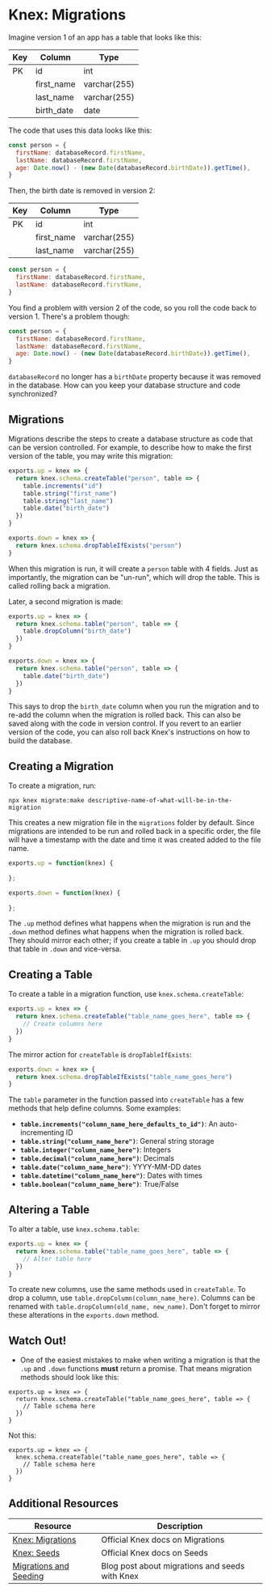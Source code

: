 # Knex: Migrations

Imagine version 1 of an app has a table that looks like this:

| Key | Column      | Type          |
| --- | ----------- | ------------- |
| PK  | id          | int           |
|     | first_name  | varchar(255)  |
|     | last_name   | varchar(255)  |
|     | birth_date  | date          |

The code that uses this data looks like this:

```js
const person = {
  firstName: databaseRecord.firstName,
  lastName: databaseRecord.firstName,
  age: Date.now() - (new Date(databaseRecord.birthDate)).getTime(),
}
```

Then, the birth date is removed in version 2:

| Key | Column      | Type          |
| --- | ----------- | ------------- |
| PK  | id          | int           |
|     | first_name  | varchar(255)  |
|     | last_name   | varchar(255)  |

```js
const person = {
  firstName: databaseRecord.firstName,
  lastName: databaseRecord.firstName,
}
```

You find a problem with version 2 of the code, so you roll the code back to version 1. There's a problem though:

```js
const person = {
  firstName: databaseRecord.firstName,
  lastName: databaseRecord.firstName,
  age: Date.now() - (new Date(databaseRecord.birthDate)).getTime(),
}
```

`databaseRecord` no longer has a `birthDate` property because it was removed in the database. How can you keep your database structure and code synchronized?

## Migrations

Migrations describe the steps to create a database structure as code that can be version controlled. For example, to describe how to make the first version of the table, you may write this migration:

```js
exports.up = knex => {
  return knex.schema.createTable("person", table => {
    table.increments("id")
    table.string("first_name")
    table.string("last_name")
    table.date("birth_date")
  })  
}

exports.down = knex => {
  return knex.schema.dropTableIfExists("person")
}
```

When this migration is run, it will create a `person` table with 4 fields. Just as importantly, the migration can be "un-run", which will drop the table. This is called rolling back a migration.

Later, a second migration is made:

```js
exports.up = knex => {
  return knex.schema.table("person", table => {
    table.dropColumn("birth_date")
  })  
}

exports.down = knex => {
  return knex.schema.table("person", table => {
    table.date("birth_date")
  })
}
```

This says to drop the `birth_date` column when you run the migration and to re-add the column when the migration is rolled back. This can also be saved along with the code in version control. If you revert to an earlier version of the code, you can also roll back Knex's instructions on how to build the database.

## Creating a Migration

To create a migration, run:

```
npx knex migrate:make descriptive-name-of-what-will-be-in-the-migration
```

This creates a new migration file in the `migrations` folder by default. Since migrations are intended to be run and rolled back in a specific order, the file will have a timestamp with the date and time it was created added to the file name.

```js
exports.up = function(knex) {
  
};

exports.down = function(knex) {
  
};
```

The `.up` method defines what happens when the migration is run and the `.down` method defines what happens when the migration is rolled back. They should mirror each other; if you create a table in `.up` you should drop that table in `.down` and vice-versa.

## Creating a Table

To create a table in a migration function, use `knex.schema.createTable`:

```js
exports.up = knex => {
  return knex.schema.createTable("table_name_goes_here", table => {
    // Create columns here
  })  
}
```

The mirror action for `createTable` is `dropTableIfExists`:

```js
exports.down = knex => {
  return knex.schema.dropTableIfExists("table_name_goes_here")
}
```

The `table` parameter in the function passed into `createTable` has a few methods that help define columns. Some examples:

* <strong>`table.increments("column_name_here_defaults_to_id")`</strong>: An auto-incrementing ID
* <strong>`table.string("column_name_here")`</strong>: General string storage
* <strong>`table.integer("column_name_here")`</strong>: Integers
* <strong>`table.decimal("column_name_here")`</strong>: Decimals
* <strong>`table.date("column_name_here")`</strong>: YYYY-MM-DD dates
* <strong>`table.datetime("column_name_here")`</strong>: Dates with times
* <strong>`table.boolean("column_name_here")`</strong>: True/False

## Altering a Table

To alter a table, use `knex.schema.table`:

```js
exports.up = knex => {
  return knex.schema.table("table_name_goes_here", table => {
    // Alter table here
  })  
}
```

To create new columns, use the same methods used in `createTable`. To drop a column, use `table.dropColumn(column_name_here)`. Columns can be renamed with `table.dropColumn(old_name, new_name)`. Don't forget to mirror these alterations in the `exports.down` method.

## Watch Out!

* One of the easiest mistakes to make when writing a migration is that the `.up` and `.down` functions **must** return a promise. That means migration methods should look like this:

```
exports.up = knex => {
  return knex.schema.createTable("table_name_goes_here", table => {
    // Table schema here
  })  
}
```

Not this:

```
exports.up = knex => {
  knex.schema.createTable("table_name_goes_here", table => {
    // Table schema here
  })  
}
```

## Additional Resources

| Resource | Description |
| --- | --- |
| [Knex: Migrations](https://knexjs.org/#Migrations) | Official Knex docs on Migrations |
| [Knex: Seeds](https://knexjs.org/#Seeds-CLI) | Official Knex docs on Seeds |
| [Migrations and Seeding](https://gist.github.com/NigelEarle/70db130cc040cc2868555b29a0278261) | Blog post about migrations and seeds with Knex |
